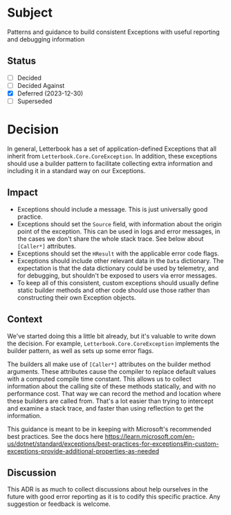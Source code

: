 ﻿# Subject

Patterns and guidance to build consistent Exceptions with useful reporting and debugging information

## Status

- [ ] Decided
- [ ] Decided Against
- [x] Deferred (2023-12-30)
- [ ] Superseded

# Decision

In general, Letterbook has a set of application-defined Exceptions that all inherit from `Letterbook.Core.CoreException`. In addition, these exceptions should use a builder pattern to facilitate collecting extra information and including it in a standard way on our Exceptions.

## Impact

* Exceptions should include a message. This is just universally good practice.
* Exceptions should set the `Source` field, with information about the origin point of the exception. This can be used in logs and error messages, in the cases we don't share the whole stack trace. See below about `[Caller*]` attributes.
* Exceptions should set the `HResult` with the applicable error code flags.
* Exceptions should include other relevant data in the `Data` dictionary. The expectation is that the data dictionary could be used by telemetry, and for debugging, but shouldn't be exposed to users via error messages.
* To keep all of this consistent, custom exceptions should usually define static builder methods and other code should use those rather than constructing their own Exception objects.

## Context

We've started doing this a little bit already, but it's valuable to write down the decision. For example, `Letterbook.Core.CoreException` implements the builder pattern, as well as sets up some error flags.

The builders all make use of `[Caller*]` attributes on the builder method arguments. These attributes cause the compiler to replace default values with a computed compile time constant. This allows us to collect information about the calling site of these methods statically, and with no performance cost. That way we can record the method and location where these builders are called from. That's a lot easier than trying to intercept and examine a stack trace, and faster than using reflection to get the information.

This guidance is meant to be in keeping with Microsoft's recommended best practices. See the docs here https://learn.microsoft.com/en-us/dotnet/standard/exceptions/best-practices-for-exceptions#in-custom-exceptions-provide-additional-properties-as-needed

## Discussion

This ADR is as much to collect discussions about help ourselves in the future with good error reporting as it is to codify this specific practice. Any suggestion or feedback is welcome.